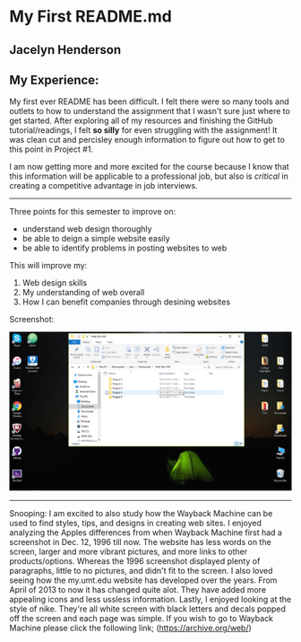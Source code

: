 # My First README.md
## Jacelyn Henderson
## My Experience:

 My first ever README has been difficult. I felt there were so many tools and outlets to how to understand the assignment that I wasn't sure just where to get started. After exploring all of my resources and finishing the GitHub tutorial/readings, I felt **so silly** for even struggling with the assignment! It was clean cut and percisley enough information to figure out how to get to this point in Project #1.

 I am now getting more and more excited for the course because I know that this information will be applicable to a professional job, but also is *critical* in creating a competitive advantage in job interviews.

---

Three points for this semester to improve on:
- understand web design thoroughly
- be able to deign a simple website easily
- be able to identify problems in posting websites to web

This will improve my:
1. Web design skills
2. My understanding of web overall
3. How I can benefit companies through desining websites

Screenshot:

![screenshot of my directory](./images/screenshot1.png)

---
Snooping:
 I am excited to also study how the Wayback Machine can be used to find styles, tips, and designs in creating web sites. I enjoyed analyzing the Apples differences from when Wayback Machine first had a screenshot in Dec. 12, 1996 till now. The website has less words on the screen, larger and more vibrant pictures, and more links to other products/options. Whereas the 1996 screenshot displayed plenty of paragraphs, little to no pictures, and didn't fit to the screen.
 I also loved seeing how the my.umt.edu website has developed over the years. From April of 2013 to now it has changed quite alot. They have added more appealing icons and less ussless information. Lastly, I enjoyed looking at the style of nike. They're all white screen with black letters and decals popped off the screen and each page was simple. If you wish to go to Wayback Machine please click the following link; (https://archive.org/web/)
